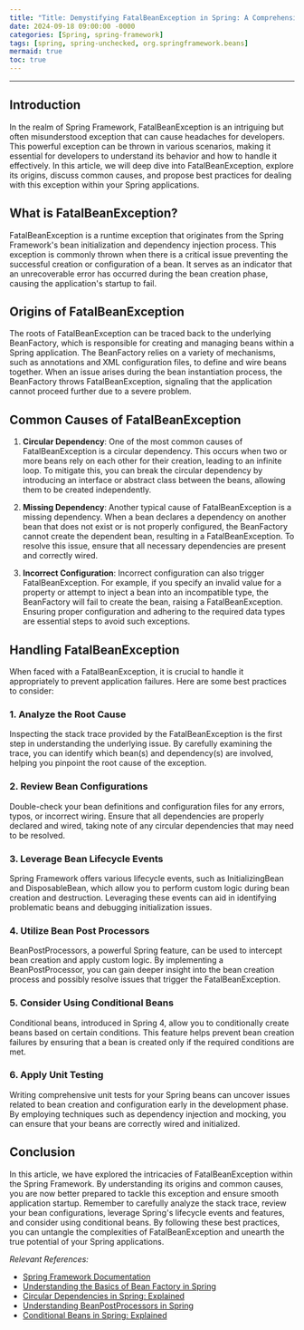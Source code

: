 ```yaml
---
title: "Title: Demystifying FatalBeanException in Spring: A Comprehensive Guide"
date: 2024-09-18 09:00:00 -0000
categories: [Spring, spring-framework]
tags: [spring, spring-unchecked, org.springframework.beans]
mermaid: true
toc: true
---
```



---

## Introduction
In the realm of Spring Framework, FatalBeanException is an intriguing but often misunderstood exception that can cause headaches for developers. This powerful exception can be thrown in various scenarios, making it essential for developers to understand its behavior and how to handle it effectively. In this article, we will deep dive into FatalBeanException, explore its origins, discuss common causes, and propose best practices for dealing with this exception within your Spring applications.

## What is FatalBeanException?
FatalBeanException is a runtime exception that originates from the Spring Framework's bean initialization and dependency injection process. This exception is commonly thrown when there is a critical issue preventing the successful creation or configuration of a bean. It serves as an indicator that an unrecoverable error has occurred during the bean creation phase, causing the application's startup to fail.

## Origins of FatalBeanException
The roots of FatalBeanException can be traced back to the underlying BeanFactory, which is responsible for creating and managing beans within a Spring application. The BeanFactory relies on a variety of mechanisms, such as annotations and XML configuration files, to define and wire beans together. When an issue arises during the bean instantiation process, the BeanFactory throws FatalBeanException, signaling that the application cannot proceed further due to a severe problem.

## Common Causes of FatalBeanException
1. **Circular Dependency**: One of the most common causes of FatalBeanException is a circular dependency. This occurs when two or more beans rely on each other for their creation, leading to an infinite loop. To mitigate this, you can break the circular dependency by introducing an interface or abstract class between the beans, allowing them to be created independently.

2. **Missing Dependency**: Another typical cause of FatalBeanException is a missing dependency. When a bean declares a dependency on another bean that does not exist or is not properly configured, the BeanFactory cannot create the dependent bean, resulting in a FatalBeanException. To resolve this issue, ensure that all necessary dependencies are present and correctly wired.

3. **Incorrect Configuration**: Incorrect configuration can also trigger FatalBeanException. For example, if you specify an invalid value for a property or attempt to inject a bean into an incompatible type, the BeanFactory will fail to create the bean, raising a FatalBeanException. Ensuring proper configuration and adhering to the required data types are essential steps to avoid such exceptions.

## Handling FatalBeanException
When faced with a FatalBeanException, it is crucial to handle it appropriately to prevent application failures. Here are some best practices to consider:

### 1. Analyze the Root Cause
Inspecting the stack trace provided by the FatalBeanException is the first step in understanding the underlying issue. By carefully examining the trace, you can identify which bean(s) and dependency(s) are involved, helping you pinpoint the root cause of the exception.

### 2. Review Bean Configurations
Double-check your bean definitions and configuration files for any errors, typos, or incorrect wiring. Ensure that all dependencies are properly declared and wired, taking note of any circular dependencies that may need to be resolved.

### 3. Leverage Bean Lifecycle Events
Spring Framework offers various lifecycle events, such as InitializingBean and DisposableBean, which allow you to perform custom logic during bean creation and destruction. Leveraging these events can aid in identifying problematic beans and debugging initialization issues.

### 4. Utilize Bean Post Processors
BeanPostProcessors, a powerful Spring feature, can be used to intercept bean creation and apply custom logic. By implementing a BeanPostProcessor, you can gain deeper insight into the bean creation process and possibly resolve issues that trigger the FatalBeanException.

### 5. Consider Using Conditional Beans
Conditional beans, introduced in Spring 4, allow you to conditionally create beans based on certain conditions. This feature helps prevent bean creation failures by ensuring that a bean is created only if the required conditions are met.

### 6. Apply Unit Testing
Writing comprehensive unit tests for your Spring beans can uncover issues related to bean creation and configuration early in the development phase. By employing techniques such as dependency injection and mocking, you can ensure that your beans are correctly wired and initialized.

## Conclusion
In this article, we have explored the intricacies of FatalBeanException within the Spring Framework. By understanding its origins and common causes, you are now better prepared to tackle this exception and ensure smooth application startup. Remember to carefully analyze the stack trace, review your bean configurations, leverage Spring's lifecycle events and features, and consider using conditional beans. By following these best practices, you can untangle the complexities of FatalBeanException and unearth the true potential of your Spring applications.

_Relevant References:_
- [Spring Framework Documentation](https://docs.spring.io/spring-framework/docs/current/reference/html/)
- [Understanding the Basics of Bean Factory in Spring](https://www.baeldung.com/spring-beanfactory)
- [Circular Dependencies in Spring: Explained](https://www.baeldung.com/circular-dependencies-in-spring)
- [Understanding BeanPostProcessors in Spring](https://www.baeldung.com/spring-beanpostprocessor)
- [Conditional Beans in Spring: Explained](https://www.baeldung.com/spring-conditional-bean-creation)